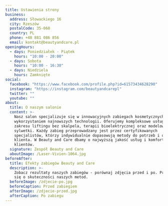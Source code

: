 ```yaml
---
title: Ustawienia strony
business:
  address: Słowackiego 16
  city: Rzeszów
  postalCode: 35-060
  country: PL
  phone: +48 881 086 856
  email: kontakt@beautyandcare.pl
openingHours:
  - days: Poniedziałek - Piątek
    hours: "10:00 - 20:00"
  - days: Sobota
    hours: "10:00 - 16:30"
  - days: Niedziela
    hours: Zamknięte
social:
  facebook: "https://www.facebook.com/profile.php?id=61573434628290"
  instagram: "https://instagram.com/beautyandcarepl"
  twitter: ""
  youtube: ""
about:
  title: O naszym salonie
  content: >-
    Nasz salon specjalizuje się w innowacyjnych zabiegach kosmetycznych z
    wykorzystaniem najnowszych technologii. Oferujemy kompleksowe usługi z
    zakresu liftingu bez skalpela, terapii bioelektrycznej oraz modelowania
    sylwetki. Każdy zabieg przeprowadzany jest przez certyfikowanych
    specjalistów, którzy indywidualnie dopasowują metody do potrzeb i oczekiwań
    klienta. W Beauty and Care dbamy o najwyższą jakość usług i komfort naszych
    klientów.
  signature: Zespół Beauty and Care
  aboutImage: /Laser-Vivien-1064.jpg
beforeAfter:
  title: Efekty zabiegów Beauty and Care
  description: >-
    Zobacz rezultaty naszych zabiegów - porównaj zdjęcia przed i po. Przekonaj
    się o skuteczności naszych metod.
  beforeImage: /zdjecie-po.jpg
  beforeCaption: Przed zabiegiem
  afterImage: /zdjecie-przed.jpg
  afterCaption: Po zabiegu
---
```

